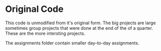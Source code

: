 # Original Code
This code is unmodified from it's original form. The big projects are large sometimes group projects that were done at the end of the of a quarter. 
These are the more intersting projects. 

The assignments folder contain smaller day-to-day assignments.
